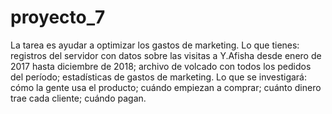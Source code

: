 # proyecto_7
La tarea es ayudar a optimizar los gastos de marketing.
Lo que tienes:
registros del servidor con datos sobre las visitas a Y.Afisha desde enero de 2017 hasta diciembre de 2018;
archivo de volcado con todos los pedidos del período;
estadísticas de gastos de marketing.
Lo que se investigará:
cómo la gente usa el producto;
cuándo empiezan a comprar;
cuánto dinero trae cada cliente;
cuándo pagan.
